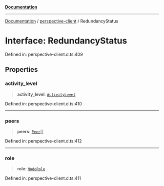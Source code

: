[**Documentation**](../../index.md)

***

[Documentation](../../index.md) / [perspective-client](../index.md) / RedundancyStatus

# Interface: RedundancyStatus

Defined in: perspective-client.d.ts:409

## Properties

### activity\_level

> **activity\_level**: [`ActivityLevel`](../enumerations/ActivityLevel.md)

Defined in: perspective-client.d.ts:410

***

### peers

> **peers**: [`Peer`](Peer.md)[]

Defined in: perspective-client.d.ts:412

***

### role

> **role**: [`NodeRole`](../enumerations/NodeRole.md)

Defined in: perspective-client.d.ts:411
